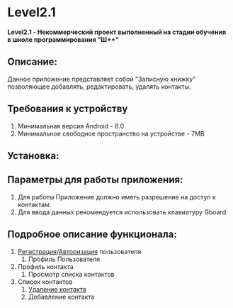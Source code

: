 # **Level2.1**
**Level2.1 - Некоммерческий проект выполненный на стадии обучения в школе программирования "Ш++"**
## **Описание**:
Данное приложение представляет собой "Записную книжку" позволяющее добавлять, редактировать, удалять контакты. 

## **Требования к устройству**
1. Минимальная версия Android - 8.0
2. Минимальное свободное пространство на устройстве - 7MB

## **Установка:**

## **Параметры для работы приложения:**
1. Для работы Приложение должно иметь разрешение на доступ к контактам.
2. Для ввода данных рекомендуется использовать клавиатуру Gboard

## **Подробное описание функционала:**
1. [Регистрация](docs/instructions/RegistrationAuthorization/Registration.md)/[Авторизация](docs/instructions/RegistrationAuthorization/Authorization.md) пользователя
    1. Профиль Пользователя
2. Профиль контакта
    1. Просмотр списка контактов
3. Список контактов
    1. [Удаление контакта](docs/instructions/Delete%20User/DeleteUser.md)
    1. Добавление контакта
    

   

